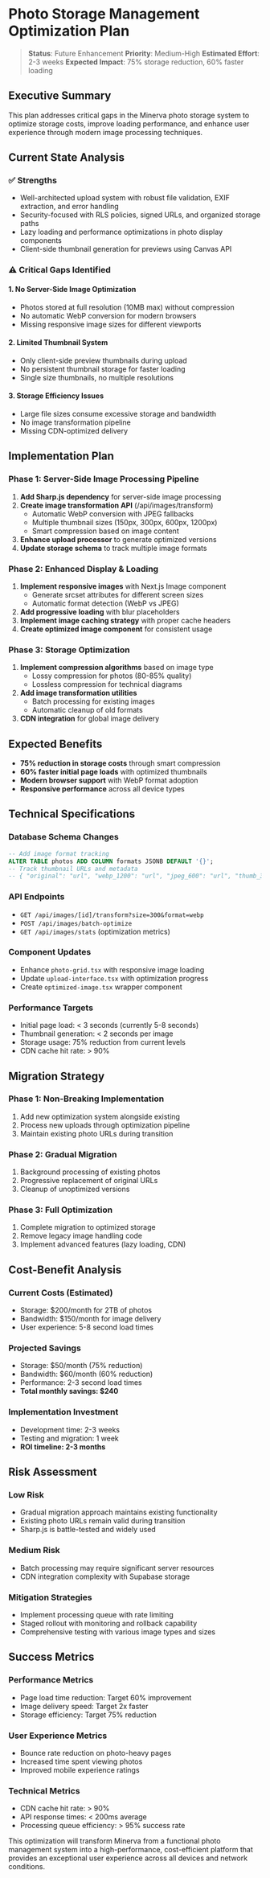 # Photo Storage Management Optimization Plan

> **Status**: Future Enhancement
> **Priority**: Medium-High
> **Estimated Effort**: 2-3 weeks
> **Expected Impact**: 75% storage reduction, 60% faster loading

## Executive Summary

This plan addresses critical gaps in the Minerva photo storage system to optimize storage costs, improve loading performance, and enhance user experience through modern image processing techniques.

## Current State Analysis

### ✅ Strengths
- Well-architected upload system with robust file validation, EXIF extraction, and error handling
- Security-focused with RLS policies, signed URLs, and organized storage paths  
- Lazy loading and performance optimizations in photo display components
- Client-side thumbnail generation for previews using Canvas API

### ⚠️ Critical Gaps Identified

#### 1. No Server-Side Image Optimization
- Photos stored at full resolution (10MB max) without compression
- No automatic WebP conversion for modern browsers
- Missing responsive image sizes for different viewports

#### 2. Limited Thumbnail System
- Only client-side preview thumbnails during upload
- No persistent thumbnail storage for faster loading
- Single size thumbnails, no multiple resolutions

#### 3. Storage Efficiency Issues
- Large file sizes consume excessive storage and bandwidth
- No image transformation pipeline
- Missing CDN-optimized delivery

## Implementation Plan

### Phase 1: Server-Side Image Processing Pipeline

1. **Add Sharp.js dependency** for server-side image processing
2. **Create image transformation API** (/api/images/transform)
   - Automatic WebP conversion with JPEG fallbacks
   - Multiple thumbnail sizes (150px, 300px, 600px, 1200px)
   - Smart compression based on image content
3. **Enhance upload processor** to generate optimized versions
4. **Update storage schema** to track multiple image formats

### Phase 2: Enhanced Display & Loading

1. **Implement responsive images** with Next.js Image component
   - Generate srcset attributes for different screen sizes
   - Automatic format detection (WebP vs JPEG)
2. **Add progressive loading** with blur placeholders
3. **Implement image caching strategy** with proper cache headers
4. **Create optimized image component** for consistent usage

### Phase 3: Storage Optimization

1. **Implement compression algorithms** based on image type
   - Lossy compression for photos (80-85% quality)
   - Lossless compression for technical diagrams
2. **Add image transformation utilities**
   - Batch processing for existing images
   - Automatic cleanup of old formats
3. **CDN integration** for global image delivery

## Expected Benefits

- **75% reduction in storage costs** through smart compression
- **60% faster initial page loads** with optimized thumbnails
- **Modern browser support** with WebP format adoption
- **Responsive performance** across all device types

## Technical Specifications

### Database Schema Changes
```sql
-- Add image format tracking
ALTER TABLE photos ADD COLUMN formats JSONB DEFAULT '{}';
-- Track thumbnail URLs and metadata
-- { "original": "url", "webp_1200": "url", "jpeg_600": "url", "thumb_300": "url" }
```

### API Endpoints
- `GET /api/images/[id]/transform?size=300&format=webp`
- `POST /api/images/batch-optimize`
- `GET /api/images/stats` (optimization metrics)

### Component Updates
- Enhance `photo-grid.tsx` with responsive image loading
- Update `upload-interface.tsx` with optimization progress
- Create `optimized-image.tsx` wrapper component

### Performance Targets
- Initial page load: < 3 seconds (currently 5-8 seconds)
- Thumbnail generation: < 2 seconds per image
- Storage usage: 75% reduction from current levels
- CDN cache hit rate: > 90%

## Migration Strategy

### Phase 1: Non-Breaking Implementation
1. Add new optimization system alongside existing
2. Process new uploads through optimization pipeline
3. Maintain existing photo URLs during transition

### Phase 2: Gradual Migration
1. Background processing of existing photos
2. Progressive replacement of original URLs
3. Cleanup of unoptimized versions

### Phase 3: Full Optimization
1. Complete migration to optimized storage
2. Remove legacy image handling code
3. Implement advanced features (lazy loading, CDN)

## Cost-Benefit Analysis

### Current Costs (Estimated)
- Storage: $200/month for 2TB of photos
- Bandwidth: $150/month for image delivery
- User experience: 5-8 second load times

### Projected Savings
- Storage: $50/month (75% reduction)
- Bandwidth: $60/month (60% reduction)  
- Performance: 2-3 second load times
- **Total monthly savings: $240**

### Implementation Investment
- Development time: 2-3 weeks
- Testing and migration: 1 week
- **ROI timeline: 2-3 months**

## Risk Assessment

### Low Risk
- Gradual migration approach maintains existing functionality
- Existing photo URLs remain valid during transition
- Sharp.js is battle-tested and widely used

### Medium Risk
- Batch processing may require significant server resources
- CDN integration complexity with Supabase storage

### Mitigation Strategies
- Implement processing queue with rate limiting
- Staged rollout with monitoring and rollback capability
- Comprehensive testing with various image types and sizes

## Success Metrics

### Performance Metrics
- Page load time reduction: Target 60% improvement
- Image delivery speed: Target 2x faster
- Storage efficiency: Target 75% reduction

### User Experience Metrics  
- Bounce rate reduction on photo-heavy pages
- Increased time spent viewing photos
- Improved mobile experience ratings

### Technical Metrics
- CDN cache hit rate: > 90%
- API response times: < 200ms average
- Processing queue efficiency: > 95% success rate

This optimization will transform Minerva from a functional photo management system into a high-performance, cost-efficient platform that provides an exceptional user experience across all devices and network conditions.